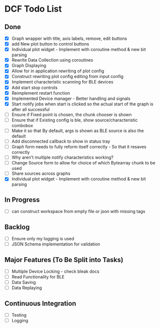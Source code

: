# DCF Todo List
## Done
- [x] Graph wrapper with title, axis labels, remove, edit buttons
- [x] add New plot button to control buttons
- [x] Individual plot widget - Implement with coroutine method & new bit parsing
- [x] Rewrite Data Collection using coroutines
- [x] Graph Displaying
- [x] Allow for in application rewriting of plot config 
- [x] Construct rewriting plot config editing from input config
- [x] Implement characteristic scanning for BLE devices
- [x] Add start stop controls
- [x] Reimplement restart function
- [x] Implemented Device manager - Better handling and signals
- [x] Start notify jobs when start is clicked so the actual start of the graph is after all successful
- [ ] Ensure if Fixed point is chosen, the chunk chooser is shown
- [ ] Ensure that if Existing config is ble, show source/characteristic combobox
- [ ] Make it so that By default, args is shown as BLE source is also the default
- [ ] Add disconnected callback to show in status tray
- [ ] Graph form needs to fully reform itself correctly - So that it resaves correctly
- [ ] Why aren't multiple notify characteristics working?
- [ ] Change Source form to allow for choice of which Bytearray chunk to be used
- [ ] Share sources across graphs
- [x] Individual plot widget - Implement with coroutine method & new bit parsing
## In Progress
- [ ] can construct workspace from empty file or json with missing tags
## Backlog
- [ ] Ensure only my logging is used
- [ ] JSON Schema implementation for validation
## Major Features (To Be Split into Tasks)
- [ ] Multiple Device Locking - check bleak docs
- [ ] Read Functionality for BLE
- [ ] Data Saving
- [ ] Data Replaying
## Continuous Integration
- [ ] Testing
- [ ] Logging

